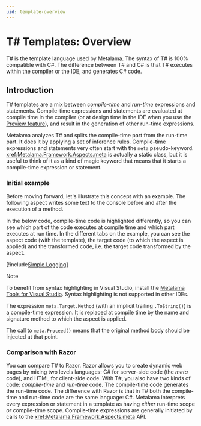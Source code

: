 ```yaml
---
uid: template-overview
---
```


# T# Templates: Overview

T# is the template language used by Metalama. The syntax of T# is 100% compatible with C#. The difference between T# and C# is that T# executes within the compiler or the IDE, and generates C# code.

## Introduction

T# templates are a mix between _compile-time_ and _run-time_ expressions and statements. Compile-time expressions and statements are evaluated at compile time in the compiler (or at design time in the IDE when you use the [Preview feature](xref:preview)), and result in the generation of other run-time expressions.

Metalama analyzes T# and splits the compile-time part from the run-time part. It does it by applying a set of inference rules. Compile-time expressions and statements very often start with the `meta` pseudo-keyword. <xref:Metalama.Framework.Aspects.meta> is actually a static class, but it is useful to think of it as a kind of magic keyword that means that it starts a compile-time expression or statement.


### Initial example

Before moving forward, let's illustrate this concept with an example. The following aspect writes some text to the console before and after the execution of a method. 

In the below code, compile-time code is highlighted <span class="metalamaClassification_CompileTime">differently</span>, so you can see which part of the code executes at compile time and which part executes at run time. In the different tabs on the example, you can see the aspect code (with the template), the target code (to which the aspect is applied) and the transformed code, i.e. the target code transformed by the aspect.

[!include[Simple Logging](../../../code/Metalama.Documentation.SampleCode.AspectFramework/SimpleLogging.cs)]


> [!NOTE]
> To benefit from syntax highlighting in Visual Studio, install the [Metalama Tools for Visual Studio](https://marketplace.visualstudio.com/items?itemName=PostSharpTechnologies.metalama). Syntax highlighting is not supported in other IDEs.


The expression `meta.Target.Method` (with an implicit trailing `.ToString()`) is a compile-time expression. It is replaced at compile time by the name and signature method to which the aspect is applied.

The call to `meta.Proceed()` means that the original method body should be injected at that point.


### Comparison with Razor

You can compare T# to Razor. Razor allows you to create dynamic web pages by mixing two levels languages: C# for server-side code (the _meta_ code), and HTML for client-side code. With T#, you also have two kinds of code: _compile-time_ and _run-time_ code. The compile-time code generates the run-time code. The difference with Razor is that in T# both the compile-time and run-time code are the same language: C#. Metalama interprets every expression or statement in a template as having _either_ run-time scope _or_ compile-time scope. Compile-time expressions are generally initiated by calls to the <xref:Metalama.Framework.Aspects.meta> API.


